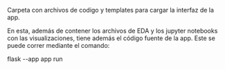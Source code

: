 Carpeta con archivos de codigo y templates para cargar la interfaz de la app. 

En esta, además de contener los archivos de EDA y los jupyter notebooks con las visualizaciones, tiene además el código fuente de la app. Este se puede correr mediante el comando:

flask --app app run

